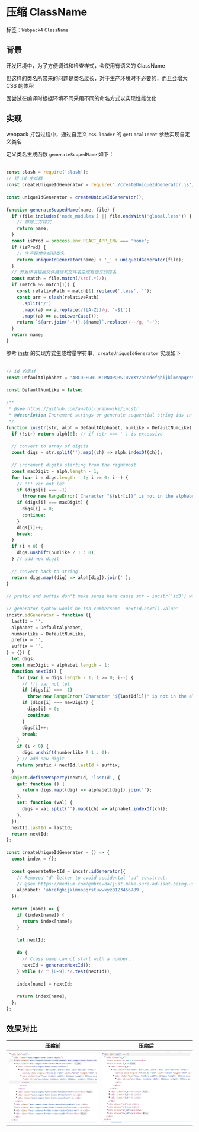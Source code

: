 # 压缩 ClassName

标签：`Webpack4` `ClassName`

## 背景

开发环境中，为了方便调试和检查样式，会使用有语义的 ClassName

但这样的类名所带来的问题是类名过长，对于生产环境时不必要的，而且会增大 CSS 的体积

固尝试在编译时根据环境不同采用不同的命名方式以实现性能优化

## 实现

webpack 打包过程中，通过自定义 `css-loader` 的 `getLocalIdent` 参数实现自定义类名

定义类名生成函数 `generateScopedName` 如下：

``` typescript

const slash = require('slash');
// 短 id 生成器
const createUniqueIdGenerator = require('./createUniqueIdGenerator.js');

const uniqueIdGenerator = createUniqueIdGenerator();

function generateScopedName(name, file) {
  if (file.includes('node_modules') || file.endsWith('global.less')) {
    // 排除三方样式
    return name;
  }
  const isProd = process.env.REACT_APP_ENV === 'none';
  if (isProd) {
    // 生产环境生成短类名
    return uniqueIdGenerator(name) + '_' + uniqueIdGenerator(file);
  }
  // 开发环境根据文件路径和文件名生成有语义的类名
  const match = file.match(/src(.*)/);
  if (match && match[1]) {
    const relativePath = match[1].replace('.less', '');
    const arr = slash(relativePath)
      .split('/')
      .map((a) => a.replace(/([A-Z])/g, '-$1'))
      .map((a) => a.toLowerCase());
    return `${arr.join('-')}-${name}`.replace(/--/g, '-');
  }
  return name;
}

```

参考 [instr](https://github.com/anatol-grabowski/incstr) 的实现方式生成增量字符串，`createUniqueIdGenerator` 实现如下

``` typescript

// id 的素材
const DefaultAlphabet = 'ABCDEFGHIJKLMNOPQRSTUVWXYZabcdefghijklmnopqrstuvwxyz0123456789';

const DefaultNumLike = false;

/**
 * @see https://github.com/anatol-grabowski/incstr
 * @description Increment strings or generate sequential string ids in node.js or browser
 */
function incstr(str, alph = DefaultAlphabet, numlike = DefaultNumLike) {
  if (!str) return alph[0]; // if (str === '') is excessive

  // convert to array of digits
  const digs = str.split('').map((ch) => alph.indexOf(ch));

  // increment digits starting from the rightmost
  const maxDigit = alph.length - 1;
  for (var i = digs.length - 1; i >= 0; i--) {
    // !!! var not let
    if (digs[i] === -1)
      throw new RangeError(`Character "${str[i]}" is not in the alphabet "${alph}"`);
    if (digs[i] === maxDigit) {
      digs[i] = 0;
      continue;
    }
    digs[i]++;
    break;
  }
  if (i < 0) {
    digs.unshift(numlike ? 1 : 0);
  } // add new digit

  // convert back to string
  return digs.map((dig) => alph[dig]).join('');
}

// prefix and suffix don't make sense here cause str = incstr('id3') will produce 'idid4'

// generator syntax would be too cumbersome 'nextId.next().value'
incstr.idGenerator = function ({
  lastId = '',
  alphabet = DefaultAlphabet,
  numberlike = DefaultNumLike,
  prefix = '',
  suffix = '',
} = {}) {
  let digs;
  const maxDigit = alphabet.length - 1;
  function nextId() {
    for (var i = digs.length - 1; i >= 0; i--) {
      // !!! var not let
      if (digs[i] === -1)
        throw new RangeError(`Character "${lastId[i]}" is not in the alphabet "${alphabet}"`);
      if (digs[i] === maxDigit) {
        digs[i] = 0;
        continue;
      }
      digs[i]++;
      break;
    }
    if (i < 0) {
      digs.unshift(numberlike ? 1 : 0);
    } // add new digit
    return prefix + nextId.lastId + suffix;
  }
  Object.defineProperty(nextId, 'lastId', {
    get: function () {
      return digs.map((dig) => alphabet[dig]).join('');
    },
    set: function (val) {
      digs = val.split('').map((ch) => alphabet.indexOf(ch));
    },
  });
  nextId.lastId = lastId;
  return nextId;
};

const createUniqueIdGenerator = () => {
  const index = {};

  const generateNextId = incstr.idGenerator({
    // Removed "d" letter to avoid accidental "ad" construct.
    // @see https://medium.com/@mbrevda/just-make-sure-ad-isnt-being-used-as-a-class-name-prefix-or-you-might-suffer-the-wrath-of-the-558d65502793
    alphabet: 'abcefghijklmnopqrstuvwxyz0123456789',
  });

  return (name) => {
    if (index[name]) {
      return index[name];
    }

    let nextId;

    do {
      // Class name cannot start with a number.
      nextId = generateNextId();
    } while (/ ^ [0-9].*/.test(nextId));

    index[name] = nextId;

    return index[name];
  };
};

```

## 效果对比

|                  压缩前                  |                 压缩后                  |
| :--------------------------------------: | :-------------------------------------: |
| ![ 压缩前 ](../img/className_before.png) | ![ 压缩前 ](../img/className_after.png) |
